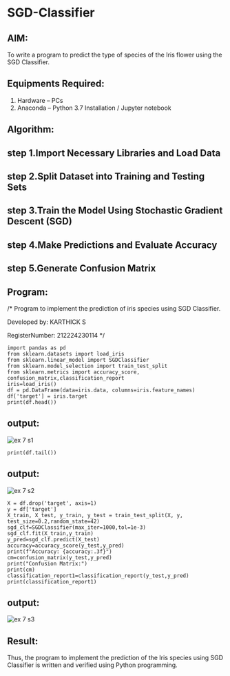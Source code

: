 # SGD-Classifier
## AIM:
To write a program to predict the type of species of the Iris flower using the SGD Classifier.

## Equipments Required:
1. Hardware – PCs
2. Anaconda – Python 3.7 Installation / Jupyter notebook

## Algorithm:
## step 1.Import Necessary Libraries and Load Data
## step 2.Split Dataset into Training and Testing Sets
## step 3.Train the Model Using Stochastic Gradient Descent (SGD)
## step 4.Make Predictions and Evaluate Accuracy
## step 5.Generate Confusion Matrix
## Program:

/*
Program to implement the prediction of iris species using SGD Classifier.

Developed by: KARTHICK S

RegisterNumber: 212224230114
*/

```
import pandas as pd
from sklearn.datasets import load_iris
from sklearn.linear_model import SGDClassifier
from sklearn.model_selection import train_test_split
from sklearn.metrics import accuracy_score, confusion_matrix,classification_report
iris=load_iris()
df = pd.DataFrame(data=iris.data, columns=iris.feature_names)
df['target'] = iris.target
print(df.head())
```
## output:
 ![ex 7 s1](https://github.com/user-attachments/assets/e00ec265-ad67-4be0-abc6-b8c41db16765)
```
print(df.tail())
```
## output:
![ex 7 s2](https://github.com/user-attachments/assets/ddee35b9-516f-45e7-96c2-64392a947b81)

```
X = df.drop('target', axis=1)
y = df['target']
X_train, X_test, y_train, y_test = train_test_split(X, y, test_size=0.2,random_state=42)
sgd_clf=SGDClassifier(max_iter=1000,tol=1e-3)
sgd_clf.fit(X_train,y_train)
y_pred=sgd_clf.predict(X_test)
accuracy=accuracy_score(y_test,y_pred)
print(f"Accuracy: {accuracy:.3f}")
cm=confusion_matrix(y_test,y_pred)
print("Confusion Matrix:")
print(cm)
classification_report1=classification_report(y_test,y_pred)
print(classification_report1)
```
## output:
![ex 7 s3](https://github.com/user-attachments/assets/f435c941-ce22-458e-b517-a338d2bb776b)



## Result:
Thus, the program to implement the prediction of the Iris species using SGD Classifier is written and verified using Python programming.
